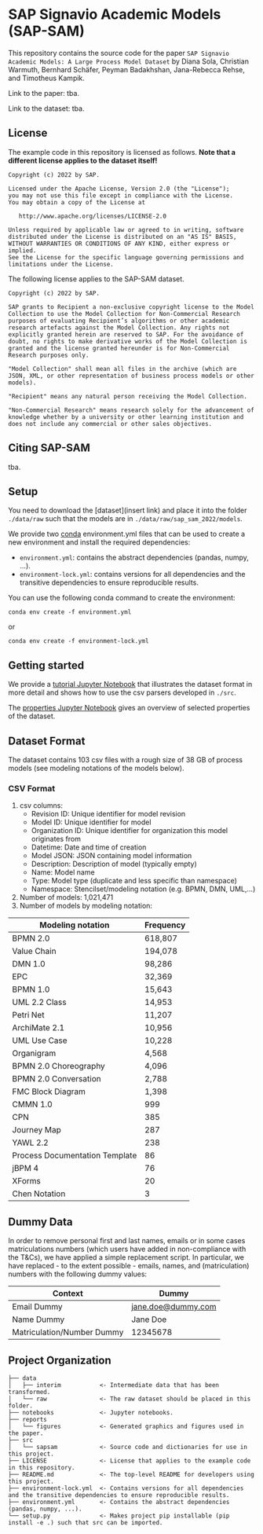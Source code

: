 # SAP Signavio Academic Models (SAP-SAM)

This repository contains the source code for the paper `SAP Signavio Academic Models: A Large Process Model Dataset` by Diana Sola, Christian Warmuth, Bernhard Schäfer, Peyman Badakhshan, Jana-Rebecca Rehse, and Timotheus Kampik.

Link to the paper: tba.

Link to the dataset: tba. 

## License

The example code in this repository is licensed as follows. **Note that a different license applies to the dataset itself!**

```
Copyright (c) 2022 by SAP.

Licensed under the Apache License, Version 2.0 (the "License");
you may not use this file except in compliance with the License.
You may obtain a copy of the License at

   http://www.apache.org/licenses/LICENSE-2.0

Unless required by applicable law or agreed to in writing, software
distributed under the License is distributed on an "AS IS" BASIS,
WITHOUT WARRANTIES OR CONDITIONS OF ANY KIND, either express or implied.
See the License for the specific language governing permissions and
limitations under the License.
```

The following license applies to the SAP-SAM dataset.

```
Copyright (c) 2022 by SAP.

SAP grants to Recipient a non-exclusive copyright license to the Model Collection to use the Model Collection for Non-Commercial Research purposes of evaluating Recipient’s algorithms or other academic research artefacts against the Model Collection. Any rights not explicitly granted herein are reserved to SAP. For the avoidance of doubt, no rights to make derivative works of the Model Collection is granted and the license granted hereunder is for Non-Commercial Research purposes only.

"Model Collection" shall mean all files in the archive (which are JSON, XML, or other representation of business process models or other models).

"Recipient" means any natural person receiving the Model Collection.

"Non-Commercial Research" means research solely for the advancement of knowledge whether by a university or other learning institution and does not include any commercial or other sales objectives.
```

## Citing SAP-SAM

tba.

## Setup

You need to download the [dataset](insert link) and place it into the folder `./data/raw` such that the models are in `./data/raw/sap_sam_2022/models`.

We provide two [conda](https://docs.conda.io/projects/conda/en/latest/user-guide/index.html) environment.yml files that can be used to create a new environment and install the required dependencies:
- `environment.yml`: contains the abstract dependencies (pandas, numpy, ...).
- `environment-lock.yml`: contains versions for all dependencies and the transitive dependencies to ensure reproducible results.

You can use the following conda command to create the environment:
```shell
conda env create -f environment.yml  
```
or
```shell
conda env create -f environment-lock.yml  
```

## Getting started

We provide a [tutorial Jupyter Notebook](https://github.com/signavio/sap-sam-dummy/blob/main/notebooks/1_tutorial.ipynb) that illustrates the dataset format in more detail and shows how to use the csv parsers developed in `./src`.

The [properties Jupyter Notebook](https://github.com/signavio/sap-sam-dummy/blob/main/notebooks/2_properties.ipynb) gives an overview of selected properties of the dataset. 

## Dataset Format

The dataset contains 103 csv files with a rough size of 38 GB of process models (see modeling notations of the models below).

### CSV Format

1. csv columns: 
    - Revision ID: Unique identifier for model revision
    - Model ID: Unique identifier for model
    - Organization ID: Unique identifier for organization this model originates from
    - Datetime: Date and time of creation
    - Model JSON: JSON containing model information
    - Description: Description of model (typically empty)
    - Name: Model name
    - Type: Model type (duplicate and less specific than namespace)
    - Namespace: Stencilset/modeling notation (e.g. BPMN, DMN, UML,...)
2. Number of models: 1,021,471
3. Number of models by modeling notation:

| Modeling notation     | Frequency |
|------                 |------     |
| BPMN 2.0              | 618,807   |
| Value Chain           | 194,078   |
| DMN 1.0               | 98,286    |
| EPC                   | 32,369    |
| BPMN 1.0              | 15,643    |
| UML 2.2 Class         | 14,953    |
| Petri Net             | 11,207    |
| ArchiMate 2.1         | 10,956    |
| UML Use Case          | 10,228    |
| Organigram            | 4,568     |
| BPMN 2.0 Choreography | 4,096     |
| BPMN 2.0 Conversation | 2,788     |
| FMC Block Diagram     | 1,398     |
| CMMN 1.0              | 999       |
| CPN                   | 385       |
| Journey Map           | 287       |
| YAWL 2.2              | 238       |
| Process Documentation Template | 86 |
| jBPM 4                | 76       |
| XForms                | 20       |
| Chen Notation         | 3        |

## Dummy Data

In order to remove personal first and last names, emails or in some cases matriculations numbers (which users have added in non-compliance with the T&Cs), we have applied a simple replacement script. In particular, we have replaced - to the extent possible - emails, names, and (matriculation) numbers with the following dummy values:

| Context                   | Dummy             |
|------                     |--------           |
|Email Dummy               | jane.doe@dummy.com|
|Name Dummy                | Jane Doe          |
|Matriculation/Number Dummy| 12345678          |


## Project Organization

    ├── data
    │   ├── interim           <- Intermediate data that has been transformed.
    │   └── raw               <- The raw dataset should be placed in this folder.
    ├── notebooks             <- Jupyter notebooks.
    ├── reports            
    │   └── figures           <- Generated graphics and figures used in the paper.
    ├── src               
    │   └── sapsam            <- Source code and dictionaries for use in this project.
    ├── LICENSE               <- License that applies to the example code in this repository.
    ├── README.md             <- The top-level README for developers using this project.
    ├── environment-lock.yml  <- Contains versions for all dependencies and the transitive dependencies to ensure reproducible results.
    ├── environment.yml       <- Contains the abstract dependencies (pandas, numpy, ...).
    └── setup.py              <- Makes project pip installable (pip install -e .) such that src can be imported.
    
    
    
